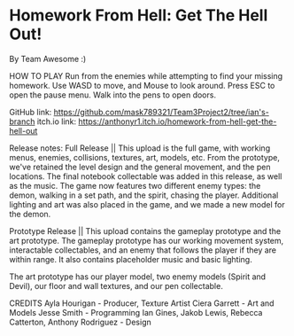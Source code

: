 # Homework From Hell: Get The Hell Out!
By Team Awesome :)

HOW TO PLAY
Run from the enemies while attempting to find your missing homework.
Use WASD to move, and Mouse to look around. 
Press ESC to open the pause menu.
Walk into the pens to open doors.

GitHub link: https://github.com/mask789321/Team3Project2/tree/ian's-branch
itch.io link: https://anthonyr1.itch.io/homework-from-hell-get-the-hell-out

Release notes:
Full Release ||
This upload is the full game, with working menus, enemies, collisions, textures, art, models, etc. From the prototype, we've retained the level design and the general movement, and the pen locations. The final notebook collectable was added in this release, as well as the music. The game now features two different enemy types: the demon, walking in a set path, and the spirit, chasing the player. Additional lighting and art was also placed in the game, and we made a new model for the demon.


Prototype Release ||
This upload contains the gameplay prototype and the art prototype. The gameplay prototype has our working movement system, interactable collectables, and an enemy that follows the player if they are within range. It also contains placeholder music and basic lighting. 

The art prototype has our player model, two enemy models (Spirit and Devil), our floor and wall textures, and our pen collectable.


CREDITS
Ayla Hourigan - Producer, Texture Artist
Ciera Garrett - Art and Models
Jesse Smith - Programming
Ian Gines, Jakob Lewis, Rebecca Catterton, Anthony Rodriguez - Design
